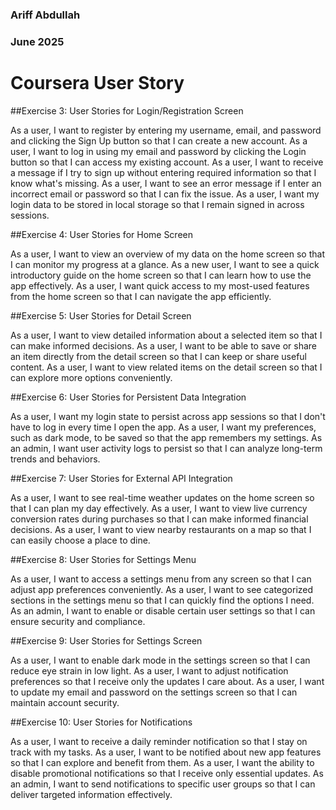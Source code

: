 ### Ariff Abdullah
### June 2025
# Coursera User Story



##Exercise 3: User Stories for Login/Registration Screen

As a user, I want to register by entering my username, email, and password and clicking the Sign Up button so that I can create a new account.
As a user, I want to log in using my email and password by clicking the Login button so that I can access my existing account.
As a user, I want to receive a message if I try to sign up without entering required information so that I know what's missing.
As a user, I want to see an error message if I enter an incorrect email or password so that I can fix the issue.
As a user, I want my login data to be stored in local storage so that I remain signed in across sessions.

##Exercise 4: User Stories for Home Screen

As a user, I want to view an overview of my data on the home screen so that I can monitor my progress at a glance.
As a new user, I want to see a quick introductory guide on the home screen so that I can learn how to use the app effectively.
As a user, I want quick access to my most-used features from the home screen so that I can navigate the app efficiently.

##Exercise 5: User Stories for Detail Screen

As a user, I want to view detailed information about a selected item so that I can make informed decisions.
As a user, I want to be able to save or share an item directly from the detail screen so that I can keep or share useful content.
As a user, I want to view related items on the detail screen so that I can explore more options conveniently.

##Exercise 6: User Stories for Persistent Data Integration

As a user, I want my login state to persist across app sessions so that I don't have to log in every time I open the app.
As a user, I want my preferences, such as dark mode, to be saved so that the app remembers my settings.
As an admin, I want user activity logs to persist so that I can analyze long-term trends and behaviors.

##Exercise 7: User Stories for External API Integration

As a user, I want to see real-time weather updates on the home screen so that I can plan my day effectively.
As a user, I want to view live currency conversion rates during purchases so that I can make informed financial decisions.
As a user, I want to view nearby restaurants on a map so that I can easily choose a place to dine.

##Exercise 8: User Stories for Settings Menu

As a user, I want to access a settings menu from any screen so that I can adjust app preferences conveniently.
As a user, I want to see categorized sections in the settings menu so that I can quickly find the options I need.
As an admin, I want to enable or disable certain user settings so that I can ensure security and compliance.

##Exercise 9: User Stories for Settings Screen

As a user, I want to enable dark mode in the settings screen so that I can reduce eye strain in low light.
As a user, I want to adjust notification preferences so that I receive only the updates I care about.
As a user, I want to update my email and password on the settings screen so that I can maintain account security.

##Exercise 10: User Stories for Notifications

As a user, I want to receive a daily reminder notification so that I stay on track with my tasks.
As a user, I want to be notified about new app features so that I can explore and benefit from them.
As a user, I want the ability to disable promotional notifications so that I receive only essential updates.
As an admin, I want to send notifications to specific user groups so that I can deliver targeted information effectively.
